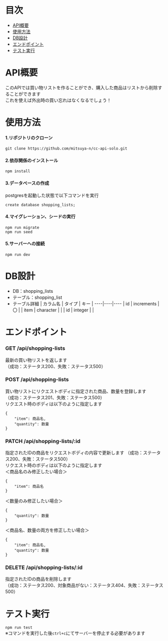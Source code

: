 # 目次
- [API概要](#API概要)
- [使用方法](#使用方法)
- [DB設計](#DB設計)
- [エンドポイント](#エンドポイント)
- [テスト実行](#テスト実行)

# API概要
このAPIでは買い物リストを作ることができ、購入した商品はリストから削除することができます</br>
これを使えば外出時の買い忘れはなくなるでしょう！

# 使用方法
#### 1.リポジトリのクローン</br>
```
git clone https://github.com/mitsuya-n/cc-api-solo.git
```

#### 2.依存関係のインストール
```
npm install
```

#### 3.データベースの作成
postgresを起動した状態で以下コマンドを実行
```
create database shopping_lists;
```

#### 4.マイグレーション、シードの実行
```
npm run migrate
npm run seed
```

#### 5.サーバーへの接続
```
npm run dev
```

# DB設計
- DB：shopping_lists
- テーブル：shopping_list
- テーブル詳細
  | カラム名 | タイプ | キー |
  ----|----|----
  | id | increments | 〇 |
  | item | character |  |
  | id | integer |  |

# エンドポイント
### GET /api/shopping-lists</br>
最新の買い物リストを返します</br>
（成功：ステータス200、失敗：ステータス500）</br>
  
### POST /api/shopping-lists</br>
買い物リストにリクエストボディに指定された商品、数量を登録します</br>
（成功：ステータス201、失敗：ステータス500）</br>
リクエスト時のボディは以下のように指定します</br>
```
{
    "item": 商品名,
    "quantity": 数量
}
```
  
### PATCH /api/shopping-lists/:id</br>
指定されたIDの商品をリクエストボディの内容で更新します
（成功：ステータス200、失敗：ステータス500）</br>
リクエスト時のボディは以下のように指定します</br>
＜商品名のみ修正したい場合＞
```
{
    "item": 商品名
}
```
＜数量のみ修正したい場合＞
```
{
    "quantity": 数量
}
```
＜商品名、数量の両方を修正したい場合＞
```
{
    "item": 商品名,
    "quantity": 数量
}
```

### DELETE /api/shopping-lists/:id</br>
指定されたIDの商品を削除します</br>
（成功：ステータス200、対象商品がない：ステータス404、失敗：ステータス500）</br>

# テスト実行
`npm run test`</br>
※コマンドを実行した後`ctrl+c`にてサーバーを停止する必要があります
